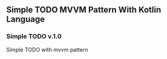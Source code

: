 ## Simple TODO MVVM Pattern With Kotlin Language

### Simple TODO v.1.0

Simple TODO with mvvm pattern
